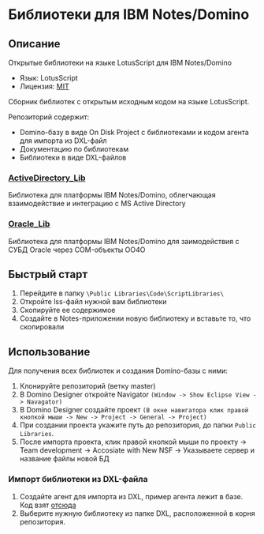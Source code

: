 # Библиотеки для IBM Notes/Domino

## Описание
Открытые библиотеки на языке LotusScript для IBM Notes/Domino
* Язык: LotusScript
* Лицензия: [MIT](https://opensource.org/licenses/MIT)

Сборник библиотек с открытым исходным кодом на языке LotusScript.

Репозиторий содержит:
* Domino-базу в виде On Disk Project с библиотеками и кодом агента для импорта из DXL-файл
* Документацию по библиотекам
* Библиотеки в виде DXL-файлов

### [ActiveDirectory_Lib](docs/ru/active-directory-lib/main.md)
Библиотека для платформы IBM Notes/Domino, облегчающая взаимодействие и интеграцию с MS Active Directory
### [Oracle_Lib](docs/ru/oracle-lib/main.md)
Библиотека для платформы IBM Notes/Domino для заимодействия с СУБД Oracle через COM-объекты OO4O

## Быстрый старт
1. Перейдите в папку `\Public Libraries\Code\ScriptLibraries\`
2. Откройте lss-файл нужной вам библиотеки
3. Скопируйте ее содержимое
4. Создайте в Notes-приложении новую библиотеку и вставьте то, что скопировали

## Использование
Для получения всех библиотек и создания Domino-базы с ними:
1. Клонируйте репозиторий (ветку master)
2. В Domino Designer откройте Navigator `(Window -> Show Eclipse View -> Navagator)`
3. В Domino Designer создайте проект `(В окне навигатора клик правой кнопкой мыши -> New -> Project -> General -> Project)`
4. При создании проекта укажите путь до репозитория, до папки `Public Libraries`.
5. После импорта проекта, клик правой кнопкой мыши по проекту -> Team development -> Accosiate with New NSF -> Указываете сервер и название файлы новой БД

### Импорт библиотеки из DXL-файла
1. Создайте агент для импорта из DXL, пример агента лежит в базе. Код взят [отсюда](http://www-10.lotus.com/ldd/bpmpblog.nsf/dx/the-missing-dxl-import-menu-option?opendocument&comments)
2. Выберите нужную библиотеку из папке DXL, расположенной в корня репозитория.